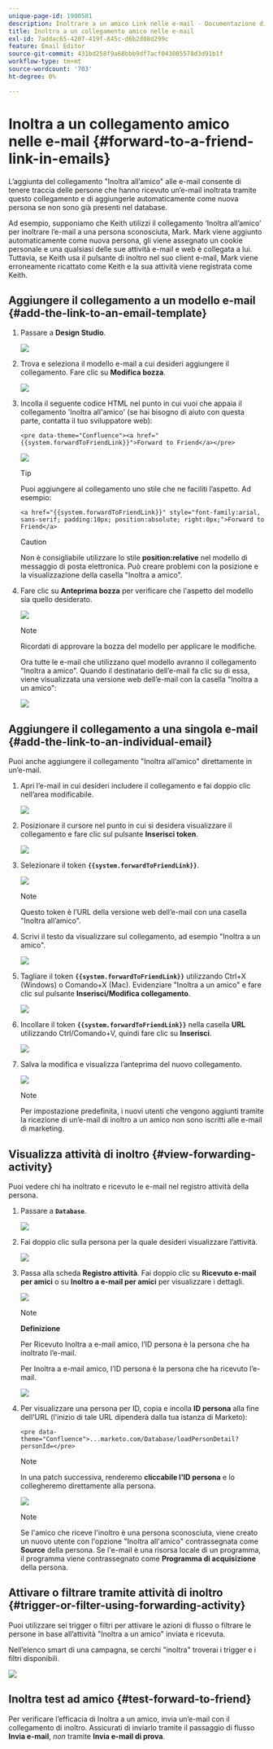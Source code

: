 ```yaml
---
unique-page-id: 1900581
description: Inoltrare a un amico Link nelle e-mail - Documentazione di Marketo - Documentazione del prodotto
title: Inoltra a un collegamento amico nelle e-mail
exl-id: 7addac65-4207-419f-845c-d6b2d08d299c
feature: Email Editor
source-git-commit: 431bd258f9a68bbb9df7acf043085578d3d91b1f
workflow-type: tm+mt
source-wordcount: '703'
ht-degree: 0%

---
```


# Inoltra a un collegamento amico nelle e-mail {#forward-to-a-friend-link-in-emails}

L’aggiunta del collegamento &quot;Inoltra all’amico&quot; alle e-mail consente di tenere traccia delle persone che hanno ricevuto un’e-mail inoltrata tramite questo collegamento e di aggiungerle automaticamente come nuova persona se non sono già presenti nel database.

Ad esempio, supponiamo che Keith utilizzi il collegamento ‘Inoltra all’amico’ per inoltrare l’e-mail a una persona sconosciuta, Mark. Mark viene aggiunto automaticamente come nuova persona, gli viene assegnato un cookie personale e una qualsiasi delle sue attività e-mail e web è collegata a lui. Tuttavia, se Keith usa il pulsante di inoltro nel suo client e-mail, Mark viene erroneamente ricattato come Keith e la sua attività viene registrata come Keith.

## Aggiungere il collegamento a un modello e-mail {#add-the-link-to-an-email-template}

1. Passare a **Design Studio**.

   ![](assets/one-8.png)

1. Trova e seleziona il modello e-mail a cui desideri aggiungere il collegamento. Fare clic su **Modifica bozza**.

   ![](assets/two-7.png)

1. Incolla il seguente codice HTML nel punto in cui vuoi che appaia il collegamento &#39;Inoltra all&#39;amico&#39; (se hai bisogno di aiuto con questa parte, contatta il tuo sviluppatore web):

   `<pre data-theme="Confluence"><a href="{{system.forwardToFriendLink}}">Forward to Friend</a></pre>`

   ![](assets/three-7.png)

   >[!TIP]
   >
   >
   >Puoi aggiungere al collegamento uno stile che ne faciliti l’aspetto. Ad esempio:
   >
   >`<a href="{{system.forwardToFriendLink}}" style="font-family:arial, sans-serif; padding:10px; position:absolute; right:0px;">Forward to Friend</a>`

   >[!CAUTION]
   >
   >Non è consigliabile utilizzare lo stile **position:relative** nel modello di messaggio di posta elettronica. Può creare problemi con la posizione e la visualizzazione della casella &quot;Inoltra a amico&quot;.

1. Fare clic su **Anteprima bozza** per verificare che l&#39;aspetto del modello sia quello desiderato.

   ![](assets/four-5.png)

   >[!NOTE]
   >
   >Ricordati di approvare la bozza del modello per applicare le modifiche.

   Ora tutte le e-mail che utilizzano quel modello avranno il collegamento &quot;Inoltra a amico&quot;. Quando il destinatario dell’e-mail fa clic su di essa, viene visualizzata una versione web dell’e-mail con la casella &quot;Inoltra a un amico&quot;:

   ![](assets/f2afbox.png)

## Aggiungere il collegamento a una singola e-mail {#add-the-link-to-an-individual-email}

Puoi anche aggiungere il collegamento &quot;Inoltra all’amico&quot; direttamente in un’e-mail.

1. Apri l’e-mail in cui desideri includere il collegamento e fai doppio clic nell’area modificabile.

   ![](assets/five-4.png)

1. Posizionare il cursore nel punto in cui si desidera visualizzare il collegamento e fare clic sul pulsante **Inserisci token**.

   ![](assets/six-2.png)

1. Selezionare il token **`{{system.forwardToFriendLink}}`**.

   ![](assets/seven-1.png)

   >[!NOTE]
   >
   >Questo token è l’URL della versione web dell’e-mail con una casella &quot;Inoltra all’amico&quot;.

1. Scrivi il testo da visualizzare sul collegamento, ad esempio &quot;Inoltra a un amico&quot;.

   ![](assets/seven-1.png)

1. Tagliare il token **`{{system.forwardToFriendLink}}`** utilizzando Ctrl+X (Windows) o Comando+X (Mac). Evidenziare &quot;Inoltra a un amico&quot; e fare clic sul pulsante **Inserisci/Modifica collegamento**.

   ![](assets/eight-1.png)

1. Incollare il token **`{{system.forwardToFriendLink}}`** nella casella **URL** utilizzando Ctrl/Comando+V, quindi fare clic su **Inserisci**.

   ![](assets/nine.png)

1. Salva la modifica e visualizza l’anteprima del nuovo collegamento.

   ![](assets/ten-1.png)

   >[!NOTE]
   >
   >Per impostazione predefinita, i nuovi utenti che vengono aggiunti tramite la ricezione di un’e-mail di inoltro a un amico non sono iscritti alle e-mail di marketing.

## Visualizza attività di inoltro {#view-forwarding-activity}

Puoi vedere chi ha inoltrato e ricevuto le e-mail nel registro attività della persona.

1. Passare a **`Database`**.

   ![](assets/db.png)

1. Fai doppio clic sulla persona per la quale desideri visualizzare l’attività.

   ![](assets/fourteen.png)

1. Passa alla scheda **Registro attività**. Fai doppio clic su **Ricevuto e-mail per amici** o su **Inoltro a e-mail per amici** per visualizzare i dettagli.

   ![](assets/fifteen.png)

   >[!NOTE]
   >
   >**Definizione**
   >
   >Per Ricevuto Inoltra a e-mail amico, l’ID persona è la persona che ha inoltrato l’e-mail.
   >
   >Per Inoltra a e-mail amico, l’ID persona è la persona che ha ricevuto l’e-mail.

   ![](assets/sixteen.png)

1. Per visualizzare una persona per ID, copia e incolla **ID persona** alla fine dell&#39;URL (l&#39;inizio di tale URL dipenderà dalla tua istanza di Marketo):

   `<pre data-theme="Confluence">...marketo.com/Database/loadPersonDetail?personId=</pre>`

   >[!NOTE]
   >
   >In una patch successiva, renderemo **cliccabile l&#39;ID persona** e lo collegheremo direttamente alla persona.

   ![](assets/seventeen.png)

   >[!NOTE]
   >
   >Se l&#39;amico che riceve l&#39;inoltro è una persona sconosciuta, viene creato un nuovo utente con l&#39;opzione &quot;Inoltra all&#39;amico&quot; contrassegnata come **Source** della persona.
   >Se l&#39;e-mail è una risorsa locale di un programma, il programma viene contrassegnato come **Programma di acquisizione** della persona.

## Attivare o filtrare tramite attività di inoltro {#trigger-or-filter-using-forwarding-activity}

Puoi utilizzare sei trigger o filtri per attivare le azioni di flusso o filtrare le persone in base all’attività &quot;Inoltra a un amico&quot; inviata e ricevuta.

Nell’elenco smart di una campagna, se cerchi &quot;inoltra&quot; troverai i trigger e i filtri disponibili.

![](assets/nineteen.png)

## Inoltra test ad amico {#test-forward-to-friend}

Per verificare l’efficacia di Inoltra a un amico, invia un’e-mail con il collegamento di inoltro. Assicurati di inviarlo tramite il passaggio di flusso **Invia e-mail**, *non* tramite **Invia e-mail di prova**.
